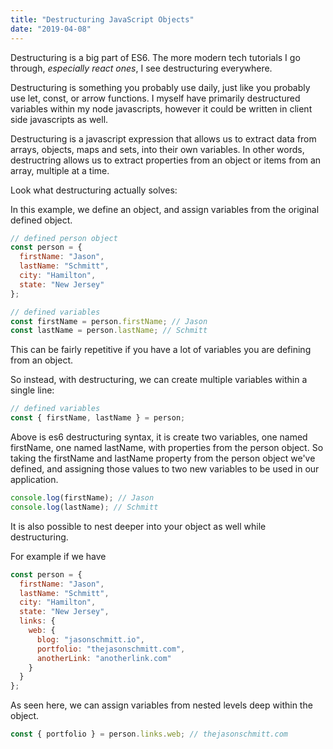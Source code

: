 ```yaml
---
title: "Destructuring JavaScript Objects"
date: "2019-04-08"
---
```


Destructuring is a big part of ES6. The more modern tech tutorials I go through, _especially react ones_, I see destructuring everywhere.

Destructuring is something you probably use daily, just like you probably use let, const, or arrow functions. I myself have primarily destructured variables within my node javascripts, however it could be written in client side javascripts as well.

Destructuring is a javascript expression that allows us to extract data from arrays, objects, maps and sets, into their own variables. In other words, destructring allows us to extract properties from an object or items from an array, multiple at a time.

Look what destructuring actually solves:

In this example, we define an object, and assign variables from the original defined object.

```js
// defined person object
const person = {
  firstName: "Jason",
  lastName: "Schmitt",
  city: "Hamilton",
  state: "New Jersey"
};

// defined variables
const firstName = person.firstName; // Jason
const lastName = person.lastName; // Schmitt
```

This can be fairly repetitive if you have a lot of variables you are defining from an object.

So instead, with destructuring, we can create multiple variables within a single line:

```js
// defined variables
const { firstName, lastName } = person;
```

Above is es6 destructuring syntax, it is create two variables, one named firstName, one named lastName, with properties from the person object. So taking the firstName and lastName property from the person object we've defined, and assigning those values to two new variables to be used in our application.

```js
console.log(firstName); // Jason
console.log(lastName); // Schmitt
```

It is also possible to nest deeper into your object as well while destructuring.

For example if we have

```js
const person = {
  firstName: "Jason",
  lastName: "Schmitt",
  city: "Hamilton",
  state: "New Jersey",
  links: {
    web: {
      blog: "jasonschmitt.io",
      portfolio: "thejasonschmitt.com",
      anotherLink: "anotherlink.com"
    }
  }
};
```

As seen here, we can assign variables from nested levels deep within the object.

```js
const { portfolio } = person.links.web; // thejasonschmitt.com
```
